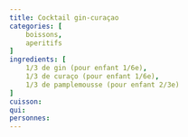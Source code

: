 ```yaml
---
title: Cocktail gin-curaçao
categories: [
    boissons,
    aperitifs
]
ingredients: [
    1/3 de gin (pour enfant 1/6e),
    1/3 de curaço (pour enfant 1/6e),
    1/3 de pamplemousse (pour enfant 2/3e)   
]
cuisson: 
qui: 
personnes: 
---
```

